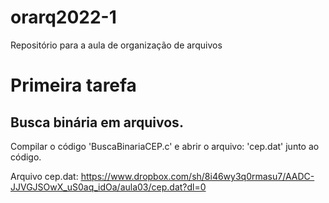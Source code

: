 # orarq2022-1
Repositório para a aula de organização de arquivos

# Primeira tarefa 
## Busca binária em arquivos.
Compilar o código 'BuscaBinariaCEP.c' e abrir o arquivo: 'cep.dat' junto ao código.

Arquivo cep.dat: https://www.dropbox.com/sh/8i46wy3q0rmasu7/AADC-JJVGJSOwX_uS0aq_idOa/aula03/cep.dat?dl=0

